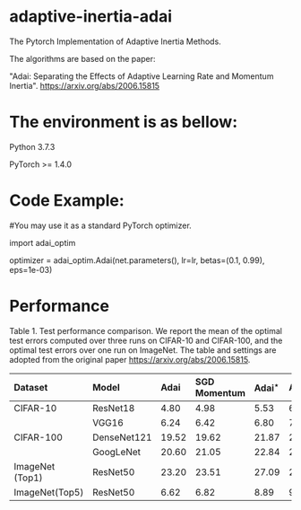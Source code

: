 # adaptive-inertia-adai

The Pytorch Implementation of Adaptive Inertia Methods. 

The algorithms are based on the paper:  

"Adai: Separating the Effects of Adaptive Learning Rate and Momentum Inertia".
https://arxiv.org/abs/2006.15815


# The environment is as bellow:

Python 3.7.3 

PyTorch >= 1.4.0


# Code Example: 

#You may use it as a standard PyTorch optimizer.

import adai_optim

optimizer = adai_optim.Adai(net.parameters(), lr=lr, betas=(0.1, 0.99), eps=1e-03)


# Performance

Table 1. Test performance comparison. We report the mean of the optimal test errors computed over three runs on CIFAR-10 and CIFAR-100, and the optimal test errors over one run on ImageNet. The table and settings are adopted from the original paper https://arxiv.org/abs/2006.15815.

| Dataset                      | Model       | Adai                      | SGD Momentum| Adai$^{\star}$ | Adam | AMSGrad | AdamW|
| :--------------------------- | :---------- | :------------------------ | :--------------- | :------------------------ | :--------------- | :--------------- | :--------------- |
| CIFAR-10                     | ResNet18    | 4.80  | 4.98  | 5.53 | 6.46 | 6.75 | 6.59|
|                              | VGG16       | 6.24  | 6.42  | 6.80 | 7.85 |8.05 | 7.55
| CIFAR-100                    | DenseNet121 | 19.52 | 19.62 | 21.87 | 25.36 | 25.52 | 25.05 |
|                              | GoogLeNet   | 20.60 | 21.05 | 22.84 | 26.63 | 27.49 | 26.24 |
| ImageNet <span>(Top1)        | ResNet50    | 23.20 | 23.51 | 27.09 | 27.13 | 28.08 | 27.47 |
| ImageNet<span>(Top5)         | ResNet50    | 6.62  | 6.82  | 8.89 | 9.18 | 9.48 | 9.29 |

